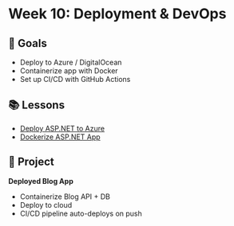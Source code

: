 # Week 10: Deployment & DevOps

## 🎯 Goals
- Deploy to Azure / DigitalOcean
- Containerize app with Docker
- Set up CI/CD with GitHub Actions

## 📚 Lessons
- [Deploy ASP.NET to Azure](https://learn.microsoft.com/en-us/azure/app-service/quickstart-dotnetcore)
- [Dockerize ASP.NET App](https://learn.microsoft.com/en-us/dotnet/architecture/containerized-lifecycle/)

## 📌 Project
**Deployed Blog App**
- Containerize Blog API + DB
- Deploy to cloud
- CI/CD pipeline auto-deploys on push
